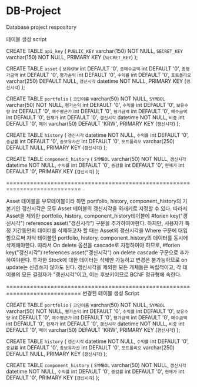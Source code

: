 # DB-Project
Database project respository

테이블 생성 script

CREATE TABLE `api_key` (
  `PUBLIC_KEY` varchar(150) NOT NULL,
  `SECRET_KEY` varchar(150) NOT NULL,
  PRIMARY KEY (`SECRET_KEY`)
);

CREATE TABLE `asset` (
  `보유KRW` int DEFAULT '0',
  `총매수금액` int DEFAULT '0',
  `총평가금액` int DEFAULT '0',
  `평가손익` int DEFAULT '0',
  `수익률` int DEFAULT '0',
  `포트폴리오` varchar(250) DEFAULT NULL,
  `갱신시각` datetime NOT NULL,
  PRIMARY KEY (`갱신시각`)
);

CREATE TABLE `portfolio` (
  `코인이름` varchar(50) NOT NULL,
  `SYMBOL` varchar(50) NOT NULL,
  `평가손익` int DEFAULT '0',
  `수익률` int DEFAULT '0',
  `보유수량` int DEFAULT '0',
  `매수평균가` int DEFAULT '0',
  `평가금액` int DEFAULT '0',
  `매수금액` int DEFAULT '0',
  `현재가` int DEFAULT '0',
  `갱신시각` datetime NOT NULL,
  `비중` int DEFAULT '0',
  `페어` varchar(50) DEFAULT 'KRW',
  PRIMARY KEY (`갱신시각`)
);

CREATE TABLE `history` (
  `갱신시각` datetime NOT NULL,
  `수익률` int DEFAULT '0',
  `증감률` int DEFAULT '0',
  `총보유자산` int DEFAULT '0',
  `포트폴리오` varchar(250) DEFAULT NULL,
  PRIMARY KEY (`갱신시각`)
);

CREATE TABLE `component_history` (
  `SYMBOL` varchar(50) NOT NULL,
  `갱신시각` datetime NOT NULL,
  `수익률` int DEFAULT '0',
  `증감률` int DEFAULT '0',
  `현재가` int DEFAULT '0',
  PRIMARY KEY (`갱신시각`)
);

============================================================================

Asset 테이블을 부모테이블이라 하면 portfolio, history, component_history의 기본기인 갱신시각은 모두 Asset 테이블의 갱신시각을 외래키로 지정할 수 있다.
따라서 Asset을 제외한 portfolio, history, component_history테이블에
  #forien key("갱신시각") references asset("갱신시각") 
구문을 추가하여야한다.
하지만, 사용자가 특정 기간동안의 데이터를 삭제하고자 할 때는 Asset의 갱신시각을 Where 구문에 대입함으로써 자식 테이블인 portfolio, history, component_history의 데이터를 동시에 삭제해야한다.
따라서 On delete 옵션을 cascade로 지정하여야 하므로,
  #forien key("갱신시각") references asset("갱신시각") on delete cascade
구문으로 추가하여야한다.
투자한 Stock에 대한 데이터는 삭제만 가능하고 변경은 불가능하므로 on update는 신경쓰지 않아도 된다.
갱신시각을 제외한 모든 개체들은 독립적이고, 각 테이블의 모든 결정자가 "갱신시각"이고, 이는 후보키이므로 BCNF 정규형에 속한다.

============================================================================
변경된 테이블 생성 Script

CREATE TABLE `portfolio` (
  `코인이름` varchar(50) NOT NULL,
  `SYMBOL` varchar(50) NOT NULL,
  `평가손익` int DEFAULT '0',
  `수익률` int DEFAULT '0',
  `보유수량` int DEFAULT '0',
  `매수평균가` int DEFAULT '0',
  `평가금액` int DEFAULT '0',
  `매수금액` int DEFAULT '0',
  `현재가` int DEFAULT '0',
  `갱신시각` datetime NOT NULL,
  `비중` int DEFAULT '0',
  `페어` varchar(50) DEFAULT 'KRW',
  PRIMARY KEY (`갱신시각`)
);

CREATE TABLE `history` (
  `갱신시각` datetime NOT NULL,
  `수익률` int DEFAULT '0',
  `증감률` int DEFAULT '0',
  `총보유자산` int DEFAULT '0',
  `포트폴리오` varchar(250) DEFAULT NULL,
  PRIMARY KEY (`갱신시각`)
);

CREATE TABLE `component_history` (
  `SYMBOL` varchar(50) NOT NULL,
  `갱신시각` datetime NOT NULL,
  `수익률` int DEFAULT '0',
  `증감률` int DEFAULT '0',
  `현재가` int DEFAULT '0',
  PRIMARY KEY (`갱신시각`)
);
